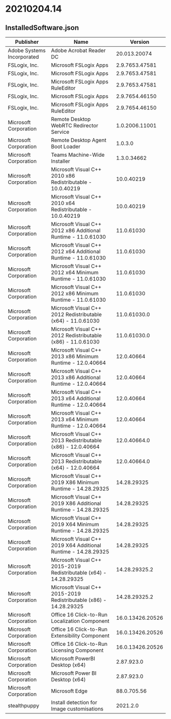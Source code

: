 
# 20210204.14

## InstalledSoftware.json

| Publisher                  | Name                                                               | Version          |
| -------------------------- | ------------------------------------------------------------------ | ---------------- |
| Adobe Systems Incorporated | Adobe Acrobat Reader DC                                            | 20.013.20074     |
| FSLogix, Inc.              | Microsoft FSLogix Apps                                             | 2.9.7653.47581   |
| FSLogix, Inc.              | Microsoft FSLogix Apps                                             | 2.9.7653.47581   |
| FSLogix, Inc.              | Microsoft FSLogix Apps RuleEditor                                  | 2.9.7653.47581   |
| FSLogix, Inc.              | Microsoft FSLogix Apps                                             | 2.9.7654.46150   |
| FSLogix, Inc.              | Microsoft FSLogix Apps RuleEditor                                  | 2.9.7654.46150   |
| Microsoft Corporation      | Remote Desktop WebRTC Redirector Service                           | 1.0.2006.11001   |
| Microsoft Corporation      | Remote Desktop Agent Boot Loader                                   | 1.0.3.0          |
| Microsoft Corporation      | Teams Machine-Wide Installer                                       | 1.3.0.34662      |
| Microsoft Corporation      | Microsoft Visual C++ 2010  x86 Redistributable - 10.0.40219        | 10.0.40219       |
| Microsoft Corporation      | Microsoft Visual C++ 2010  x64 Redistributable - 10.0.40219        | 10.0.40219       |
| Microsoft Corporation      | Microsoft Visual C++ 2012 x86 Additional Runtime - 11.0.61030      | 11.0.61030       |
| Microsoft Corporation      | Microsoft Visual C++ 2012 x64 Additional Runtime - 11.0.61030      | 11.0.61030       |
| Microsoft Corporation      | Microsoft Visual C++ 2012 x64 Minimum Runtime - 11.0.61030         | 11.0.61030       |
| Microsoft Corporation      | Microsoft Visual C++ 2012 x86 Minimum Runtime - 11.0.61030         | 11.0.61030       |
| Microsoft Corporation      | Microsoft Visual C++ 2012 Redistributable (x64) - 11.0.61030       | 11.0.61030.0     |
| Microsoft Corporation      | Microsoft Visual C++ 2012 Redistributable (x86) - 11.0.61030       | 11.0.61030.0     |
| Microsoft Corporation      | Microsoft Visual C++ 2013 x86 Minimum Runtime - 12.0.40664         | 12.0.40664       |
| Microsoft Corporation      | Microsoft Visual C++ 2013 x86 Additional Runtime - 12.0.40664      | 12.0.40664       |
| Microsoft Corporation      | Microsoft Visual C++ 2013 x64 Additional Runtime - 12.0.40664      | 12.0.40664       |
| Microsoft Corporation      | Microsoft Visual C++ 2013 x64 Minimum Runtime - 12.0.40664         | 12.0.40664       |
| Microsoft Corporation      | Microsoft Visual C++ 2013 Redistributable (x86) - 12.0.40664       | 12.0.40664.0     |
| Microsoft Corporation      | Microsoft Visual C++ 2013 Redistributable (x64) - 12.0.40664       | 12.0.40664.0     |
| Microsoft Corporation      | Microsoft Visual C++ 2019 X86 Minimum Runtime - 14.28.29325        | 14.28.29325      |
| Microsoft Corporation      | Microsoft Visual C++ 2019 X86 Additional Runtime - 14.28.29325     | 14.28.29325      |
| Microsoft Corporation      | Microsoft Visual C++ 2019 X64 Minimum Runtime - 14.28.29325        | 14.28.29325      |
| Microsoft Corporation      | Microsoft Visual C++ 2019 X64 Additional Runtime - 14.28.29325     | 14.28.29325      |
| Microsoft Corporation      | Microsoft Visual C++ 2015-2019 Redistributable (x64) - 14.28.29325 | 14.28.29325.2    |
| Microsoft Corporation      | Microsoft Visual C++ 2015-2019 Redistributable (x86) - 14.28.29325 | 14.28.29325.2    |
| Microsoft Corporation      | Office 16 Click-to-Run Localization Component                      | 16.0.13426.20526 |
| Microsoft Corporation      | Office 16 Click-to-Run Extensibility Component                     | 16.0.13426.20526 |
| Microsoft Corporation      | Office 16 Click-to-Run Licensing Component                         | 16.0.13426.20526 |
| Microsoft Corporation      | Microsoft PowerBI Desktop (x64)                                    | 2.87.923.0       |
| Microsoft Corporation      | Microsoft Power BI Desktop (x64)                                   | 2.87.923.0       |
| Microsoft Corporation      | Microsoft Edge                                                     | 88.0.705.56      |
| stealthpuppy               | Install detection for Image customisations                         | 2021.2.0         |


